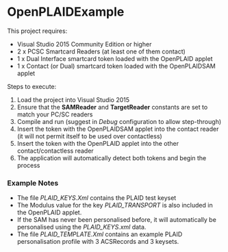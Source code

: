 # OpenPLAIDExample

This project requires:
- Visual Studio 2015 Community Edition or higher
- 2 x PCSC Smartcard Readers (at least one of them contact)
- 1 x Dual Interface smartcard token loaded with the OpenPLAID applet
- 1 x Contact (or Dual) smartcard token loaded with the OpenPLAIDSAM applet

Steps to execute:
1. Load the project into Visual Studio 2015
2. Ensure that the **SAMReader** and **TargetReader** constants are set to match your PC/SC readers
3. Compile and run (suggest in *Debug* configuration to allow step-through)
4. Insert the token with the OpenPLAIDSAM applet into the contact reader (it will not permit itself to be used over contactless)
5. Insert the token with the OpenPLAID applet into the other contact/contactless reader
6. The application will automatically detect both tokens and begin the process

### Example Notes

* The file *PLAID_KEYS.Xml* contains the PLAID test keyset
* The Modulus value for the key *PLAID_TRANSPORT* is also included in the OpenPLAID applet.
* If the SAM has never been personalised before, it will automatically be personalised using the *PLAID_KEYS.xml* data.
* The file *PLAID_TEMPLATE.Xml* contains an example PLAID personalisation profile with 3 ACSRecords and 3 keysets.
